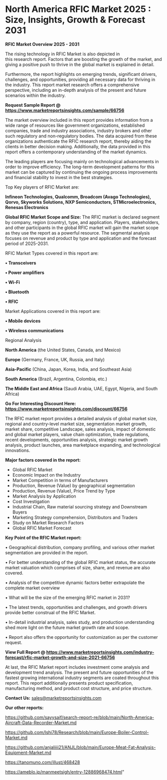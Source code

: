 # North America RFIC Market 2025 : Size, Insights, Growth & Forecast 2031

<Strong> RFIC Market Overview 2025 - 2031</strong>

The rising technology in RFIC Market is also depicted in this research report. Factors that are boosting the growth of the market, and giving a positive push to thrive in the global market is explained in detail.

Furthermore, the report highlights on emerging trends, significant drivers, challenges, and opportunities, providing all necessary data for thriving in the industry. This report market research offers a comprehensive perspective, including an in-depth analysis of the present and future scenarios within the industry.

<strong>Request Sample Report @ <a href=https://www.marketreportsinsights.com/sample/66756>https://www.marketreportsinsights.com/sample/66756</a></strong>

The market overview included in this report provides information from a wide range of resources like government organizations, established companies, trade and industry associations, industry brokers and other such regulatory and non-regulatory bodies. The data acquired from these organizations authenticate the RFIC research report, thereby aiding the clients in better decision making. Additionally, the data provided in this report offers a contemporary understanding of the market dynamics.

The leading players are focusing mainly on technological advancements in order to improve efficiency. The long-term development patterns for this market can be captured by continuing the ongoing process improvements and financial stability to invest in the best strategies.

Top Key players of RFIC Market are:

<strong>Infineon Technologies, Qualcomm, Broadcom (Avago Technologies), Qorvo, Skyworks Solutions, NXP Semiconductors, STMicroelectronics, Renesas Electronics</strong>

<strong><b>Global RFIC Market Scope and Size:</b></strong>
The RFIC market is declared segment by company, region (country), type, and application. Players, stakeholders, and other participants in the global RFIC market will gain the market scope as they use the report as a powerful resource. The segmental analysis focuses on revenue and product by type and application and the forecast period of 2025-2031.

RFIC Market Types covered in this report are:

<strong>• Transceivers

• Power amplifiers

• Wi-Fi

• Bluetooth

• RFIC</strong>

Market Applications covered in this report are:

<strong>• Mobile devices

• Wireless communications</strong> 

Regional Analysis

<strong>North America</strong> (the United States, Canada, and Mexico)

<strong>Europe</strong> (Germany, France, UK, Russia, and Italy)

<strong>Asia-Pacific</strong> (China, Japan, Korea, India, and Southeast Asia)

<strong>South America</strong> (Brazil, Argentina, Colombia, etc.)

<strong>The Middle East and Africa</strong> (Saudi Arabia, UAE, Egypt, Nigeria, and South Africa)

<strong>Go For Interesting Discount Here: <a href=https://www.marketreportsinsights.com/discount/66756>https://www.marketreportsinsights.com/discount/66756</a></strong>

The RFIC market report provides a detailed analysis of global market size, regional and country-level market size, segmentation market growth, market share, competitive Landscape, sales analysis, impact of domestic and global market players, value chain optimization, trade regulations, recent developments, opportunities analysis, strategic market growth analysis, product launches, area marketplace expanding, and technological innovations.

<strong><b>Major factors covered in the report:</b></strong>
<ul>
  <li>Global RFIC Market </li>
  <li>Economic Impact on the Industry</li>
  <li>Market Competition in terms of Manufacturers</li>
  <li>Production, Revenue (Value) by geographical segmentation</li>
  <li>Production, Revenue (Value), Price Trend by Type</li>
  <li>Market Analysis by Application</li>
  <li>Cost Investigation</li>
  <li>Industrial Chain, Raw material sourcing strategy and Downstream Buyers</li>
  <li>Marketing Strategy comprehension, Distributors and Traders</li>
  <li>Study on Market Research Factors</li>
  <li>Global RFIC Market Forecast</li>
</ul>

<strong><b>Key Point of the RFIC Market report:</b></strong>

• Geographical distribution, company profiling, and various other market segmentation are provided in the report.

• For better understanding of the global RFIC market status, the accurate market valuation which comprises of size, share, and revenue are also covered.

• Analysis of the competitive dynamic factors better extrapolate the complete market overview

• What will be the size of the emerging RFIC market in 2031?

• The latest trends, opportunities and challenges, and growth drivers provide better construal of the RFIC Market.

• In-detail industrial analysis, sales study, and production understanding shed more light on the future market growth rate and scope.

• Report also offers the opportunity for customization as per the customer request.

<strong><b>View Full Report @ <a href=https://www.marketreportsinsights.com/industry-forecast/rfic-market-growth-and-size-2021-66756>https://www.marketreportsinsights.com/industry-forecast/rfic-market-growth-and-size-2021-66756</a></b></strong>


At last, the RFIC Market report includes investment come analysis and development trend analysis. The present and future opportunities of the fastest growing international industry segments are coated throughout this report. This report additionally presents product specification, manufacturing method, and product cost structure, and price structure.

<strong>Contact Us:</strong>
sales@marketreportsinsights.com

<strong>Our other reports:</strong>

<a href=https://github.com/sayysaif/search-report-re/blob/main/North-America-Aircraft-Data-Recorder-Market.md>https://github.com/sayysaif/search-report-re/blob/main/North-America-Aircraft-Data-Recorder-Market.md</a>

<a href=https://github.com/Ishi78/Research/blob/main/Europe-Boiler-Control-Market.md>https://github.com/Ishi78/Research/blob/main/Europe-Boiler-Control-Market.md</a>

<a href=https://github.com/anjaliiii21/ANJL/blob/main/Europe-Meat-Fat-Analysis-Equipment-Market.md>https://github.com/anjaliiii21/ANJL/blob/main/Europe-Meat-Fat-Analysis-Equipment-Market.md</a>

<a href=https://tanomuno.com/illust/468428>https://tanomuno.com/illust/468428</a>

<a href=https://ameblo.jp/manmeetsigh/entry-12886968474.html>https://ameblo.jp/manmeetsigh/entry-12886968474.html</a>"
